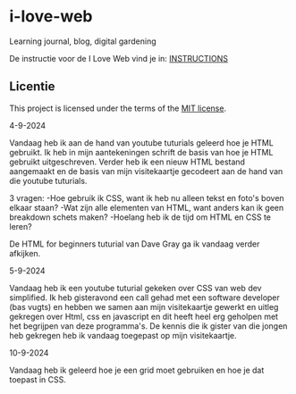 # i-love-web

Learning journal, blog, digital gardening

De instructie voor de I Love Web vind je in: [INSTRUCTIONS](https://github.com/fdnd-task/i-love-web/blob/main/docs/INSTRUCTIONS.md)


## Licentie

This project is licensed under the terms of the [MIT license](./LICENSE).

4-9-2024

Vandaag heb ik aan de hand van youtube tuturials geleerd hoe je HTML gebruikt. Ik heb in mijn aantekeningen schrift de basis van hoe je HTML gebruikt uitgeschreven. Verder heb ik een nieuw HTML bestand aangemaakt en de basis van mijn visitekaartje gecodeert aan de hand van die youtube tuturials.

3 vragen:
-Hoe gebruik ik CSS, want ik heb nu alleen tekst en foto's boven elkaar staan?
-Wat zijn alle elementen van HTML, want anders kan ik geen breakdown schets maken?
-Hoelang heb ik de tijd om HTML en CSS te leren?

De HTML for beginners tuturial van Dave Gray ga ik vandaag verder afkijken.


5-9-2024

Vandaag heb ik een youtube tuturial gekeken over CSS van web dev simplified.
Ik heb gisteravond een call gehad met een software developer (bas vugts) en hebben we samen aan mijn visitekaartje gewerkt en uitleg gekregen over Html, css en javascript en dit heeft heel erg geholpen met het begrijpen van deze programma's.
De kennis die ik gister van die jongen heb gekregen heb ik vandaag toegepast op mijn visitekaartje.

10-9-2024

Vandaag heb ik geleerd hoe je een grid moet gebruiken en hoe je dat toepast in CSS.

